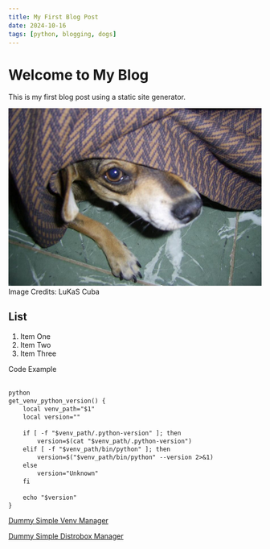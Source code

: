 ```yaml
---
title: My First Blog Post
date: 2024-10-16
tags: [python, blogging, dogs]
---
```


# Welcome to My Blog

This is my first blog post using a static site generator.

![Dog Image](resources/image.JPG)
Image Credits: LuKaS Cuba

## List
1. Item One
2. Item Two
3. Item Three

Code Example
<pre><code>
python
get_venv_python_version() {
    local venv_path="$1"
    local version=""
    
    if [ -f "$venv_path/.python-version" ]; then
        version=$(cat "$venv_path/.python-version")
    elif [ -f "$venv_path/bin/python" ]; then
        version=$("$venv_path/bin/python" --version 2>&1)
    else
        version="Unknown"
    fi
    
    echo "$version"
}
</code></pre>

[Dummy-Simple-Distrobox-Manager]: https://github.com/VilktorK/DummySimpleDistroboxManager

[Dummy Simple Venv Manager](https://github.com/VilktorK/DummySimpleVenvManager)

[Dummy Simple Distrobox Manager][Dummy-Simple-Distrobox-Manager]
